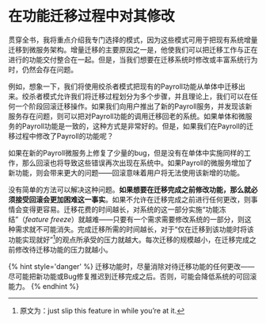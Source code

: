 # 在功能迁移过程中对其修改

贯穿全书，我将重点介绍我专门选择的模式，因为这些模式可用于把现有系统增量迁移到微服务架构。增量迁移的主要原因之一是，他使我们可以把迁移工作与正在进行的功能交付整合在一起。但是，当我们想要在迁移系统时修改或丰富系统行为时，仍然会存在问题。

例如，想象一下，我们将使用绞杀者模式把现有的Payroll功能从单体中迁移出来。绞杀者模式允许我们将迁移过程划分为多个步骤，并且理论上，我们可以在任何一个阶段回滚迁移操作。如果我们向用户推出了新的Payroll服务，并发现该新服务存在问题，则可以把对Payroll功能的调用迁移回老的系统。如果单体和微服务的Payroll功能是一致的，这种方式是非常好的。但是，如果我们在Payroll的迁移过程中修改了Payroll的功能呢？

如果在新的Payroll微服务上修复了少量的bug，但是没有在单体中实施同样的工作，那么回滚也将导致这些错误再次出现在系统中。如果Payroll的微服务增加了新功能，则会带来更大的问题——回滚意味着用户将无法使用该新增的功能。

没有简单的方法可以解决这种问题。**如果想要在迁移完成之前修改功能，那么就必须接受回滚会更加困难这一事实**。如果不允许在迁移完成之前进行任何更改，则事情会变得更容易。迁移花费的时间越长，对系统的这一部分实施“功能冻结”（*feature freeze*）就越难——只要有一个需求需要修改系统的一部分，则这种需求就不可能消失。完成迁移所需的时间越长，对于“仅在迁移到该功能时将该功能实现就好”[^译注1]的观点所承受的压力就越大。每次迁移的规模越小，在迁移完成之前修改待迁移功能的压力就越小。

{% hint style='danger' %}
迁移功能时，尽量消除对待迁移功能的任何更改——尽可能把新功能或Bug修复推迟到迁移完成之后。否则，可能会降低系统的可回滚能力。
{% endhint %}

[^译注1]: 原文为：just slip this feature in while you’re at it.